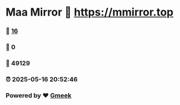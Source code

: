 # Maa Mirror :link: https://mmirror.top 
### :page_facing_up: [16](https://mmirror.top/tag.html) 
### :speech_balloon: 0 
### :hibiscus: 49129 
### :alarm_clock: 2025-05-16 20:52:46 
### Powered by :heart: [Gmeek](https://github.com/Meekdai/Gmeek)
